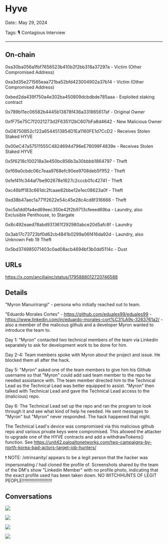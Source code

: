 # Hyve

Date:: May 29, 2024

Tags: 🎙️ Contagious Interview

---


## On-chain


0xa30ba056a1fbf7656523b410b2f2bb318a37297a - Victim (Other Compromised Address)

0xa3d35e271565eaa721ba52bfd423004902a37b14 - Victim (Other Compromised Address)

0xbed2da439f750a4e302ba450809dcbdbde785aaa - Exploited staking contract

0x789b11ec06582b4445b13878f436a331865617af - Original Owner

0xfF75e75C7f2021273d2F635112bC607bFa8d4642 - New Malicious Owner

0xD8750B52c122a6544513854D1Ea1160FE1d7CcD2 - Receives Stolen Staked HYVE

0x00eC47a57511555C4824694d796eE76099F4839e - Receives Stolen Staked HYVE

0x5f6218c100218a3e450bc856b3a30bbbb1864797 - Theft

0xf69a0cbdc06c7eaa9768efc90ee9708deb5f1f52 - Theft

0xfef41fc344af7be902678e1627c2cccb01c42741 - Theft

0xc46bff183c661dc2fcaae82bbe12e1ec08623a0f - Theft

0xd38b47aec1a771f2622e54c45e28c4cd8f316666 - Theft

0xc5a1dd0fa4ed69eec350e42f2b9713cfeeed69ba - Laundry, also Exclusible Penthouse, to Stargate

0x8c492eaed78abd931361f292980abce20d5afc8f - Laundry

0x3ab17c73723bf0d62cb4841b0299a06f416da92d - Laundry, also Unknown Feb 19 Theft

0x5bd374985071403c0ad08acb4694bf3b0dd5114c - Dust


## URLs

https://x.com/anciliainc/status/1795888012720746588




## Details


"Myron Manuirirangi" - persona who initially reached out to team.

"Eduardo Morales Cortes" - https://github.com/eduales99/eduales99 - https://www.linkedin.com/in/eduardo-morales-cort%C3%A9s-3263761a2/ - also a member of the malicous github and a developer Myron wanted to introduce the team to.

Day 1: "Myron" contacted two technical members of the team via Linkedin separately to ask for development work to be done for him.

Day 2-4: Team members spoke with Myron about the project and issue. He blocked them all after the hack.

Day 5: "Myron" asked one of the team members to give him his Github username so that "Myron" could add said team member to the repo he needed assistance with. The team member directed him to the Technical Lead as the Technical Lead was better equipped to assist. "Myron" then talked with Technical Lead and gave the Technical Lead access to the (malicious) repo.

Day 6: The Technical Lead set up the repo and ran the program to look through it and see what kind of help he needed. He sent messages to "Myron" but "Myron" never responded. The hack happened that night.

The Technical Lead's device was compromised via this malicious github repo and various private keys were compromised. This allowed the attacker to upgrade one of the HYVE contracts and add a withdrawTokens() function. See https://unit42.paloaltonetworks.com/two-campaigns-by-north-korea-bad-actors-target-job-hunters/

❗ NOTE: /otrinsanity/ appears to be a legit person that the hacker was impersonating / had cloned the profile of. Screenshots shared by the team of the DM's show "Linkedin Member" with no profile photo, indicating that the exact profile used has been taken down. NO WITCHHUNTS OF LEGIT PEOPLE!!!!!!!!!!!!!!!!!!!!!!!!



## Conversations

![](../images/hyve1.jpg)

![](../images/hyve2.jpg)

![](../images/hyve3.jpg)

![](../images/hyve4.jpg)




